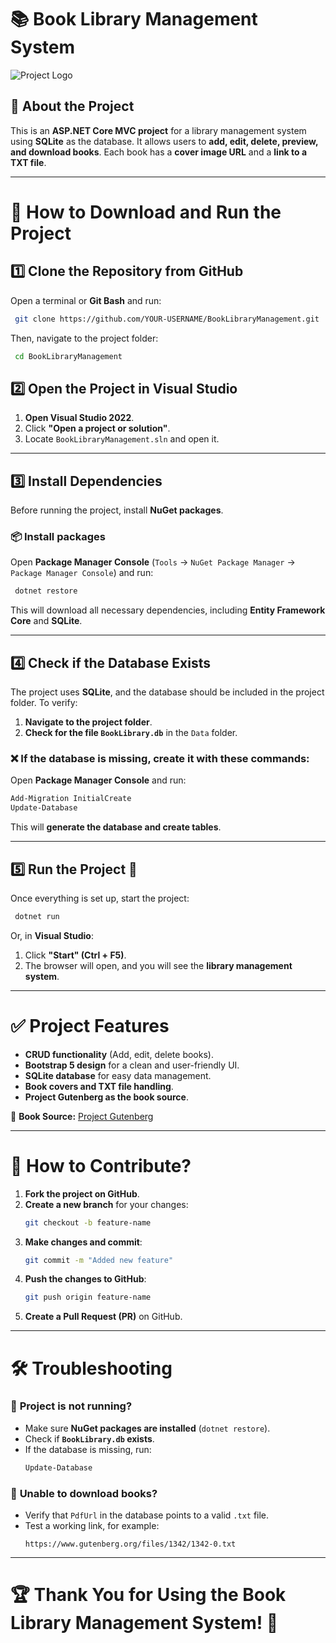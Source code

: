 # 📚 Book Library Management System

![Project Logo](https://arvja.no/img/nkey.jpg)

## 📝 About the Project
This is an **ASP.NET Core MVC project** for a library management system using **SQLite** as the database. It allows users to **add, edit, delete, preview, and download books**. Each book has a **cover image URL** and a **link to a TXT file**.

---

# 🚀 **How to Download and Run the Project**

## **1️⃣ Clone the Repository from GitHub**
Open a terminal or **Git Bash** and run:
```sh
 git clone https://github.com/YOUR-USERNAME/BookLibraryManagement.git
```
Then, navigate to the project folder:
```sh
 cd BookLibraryManagement
```

## **2️⃣ Open the Project in Visual Studio**
1. **Open Visual Studio 2022**.
2. Click **"Open a project or solution"**.
3. Locate `BookLibraryManagement.sln` and open it.

---

## **3️⃣ Install Dependencies**
Before running the project, install **NuGet packages**.

### 📦 **Install packages**
Open **Package Manager Console** (`Tools` → `NuGet Package Manager` → `Package Manager Console`) and run:
```powershell
 dotnet restore
```
This will download all necessary dependencies, including **Entity Framework Core** and **SQLite**.

---

## **4️⃣ Check if the Database Exists**
The project uses **SQLite**, and the database should be included in the project folder. To verify:
1. **Navigate to the project folder**.
2. **Check for the file `BookLibrary.db`** in the `Data` folder.

### ❌ **If the database is missing, create it with these commands:**

Open **Package Manager Console** and run:
```powershell
Add-Migration InitialCreate
Update-Database
```
This will **generate the database and create tables**.

---

## **5️⃣ Run the Project** 🚀
Once everything is set up, start the project:
```sh
 dotnet run
```
Or, in **Visual Studio**:
1. Click **"Start" (Ctrl + F5)**.
2. The browser will open, and you will see the **library management system**.

---

# ✅ **Project Features**
- **CRUD functionality** (Add, edit, delete books).
- **Bootstrap 5 design** for a clean and user-friendly UI.
- **SQLite database** for easy data management.
- **Book covers and TXT file handling**.
- **Project Gutenberg as the book source**.

🔗 **Book Source:** [Project Gutenberg](https://www.gutenberg.org/)

---

# 📌 **How to Contribute?**
1. **Fork the project on GitHub**.
2. **Create a new branch** for your changes:
   ```sh
   git checkout -b feature-name
   ```
3. **Make changes and commit**:
   ```sh
   git commit -m "Added new feature"
   ```
4. **Push the changes to GitHub**:
   ```sh
   git push origin feature-name
   ```
5. **Create a Pull Request (PR)** on GitHub.

---

# 🛠 **Troubleshooting**
### 🔴 **Project is not running?**
- Make sure **NuGet packages are installed** (`dotnet restore`).
- Check if **`BookLibrary.db` exists**.
- If the database is missing, run:
  ```powershell
  Update-Database
  ```

### 🔴 **Unable to download books?**
- Verify that `PdfUrl` in the database points to a valid `.txt` file.
- Test a working link, for example:  
  ```
  https://www.gutenberg.org/files/1342/1342-0.txt
  ```

---

# 🏆 **Thank You for Using the Book Library Management System!** 🎉


